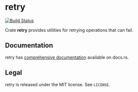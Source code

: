 # retry

[![Build Status](https://travis-ci.org/jimmycuadra/retry.svg?branch=master)](https://travis-ci.org/jimmycuadra/retry)

Crate **retry** provides utilities for retrying operations that can fail.

## Documentation

retry has [comprehensive documentation](https://docs.rs/retry) available on docs.rs.

## Legal

retry is released under the MIT license.
See `LICENSE`.
